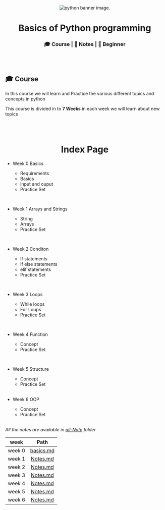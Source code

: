 <p align="center">
  <img src="https://1.bp.blogspot.com/-tRUfbhCbapU/Xo_xGuV6CJI/AAAAAAAAbzU/8QhYnL0p06ceYd43zO-mubZ-DFIev0n0wCLcBGAsYHQ/w1200-h630-p-k-no-nu/How-to-Learn-Python.jpg" alt=" python banner image."><br>

<h1 align="center">  Basics of Python programming  </h1>
<h3 align="center">🎓 Course | 📝 Notes | 🔰 Beginner</h3>

<br>
<br>

## 🎓 Course

In this course we will learn and Practice the various different topics and concepts in python

This course is divided in to **7 Weeks** in each week we will learn about new topics

<br><br>

<h1 align="center"> Index Page </h1>

-   Week 0 Basics

    -   Requirements
    -   Basics
    -   input and ouput
    -   Practice Set

<br>

-   Week 1 Arrays and Strings

    -   String
    -   Arrays
    -   Practice Set

<br>

-   Week 2 Conditon

    -   If statements
    -   If else statements
    -   elif statements
    -   Practice Set

<br>

-   Week 3 Loops

    -   While loops
    -   For Loops
    -   Practice Set

<br>

-   Week 4 Function

    -   Concept
    -   Practice Set

<br>

-   Week 5 Structure

    -   Concept
    -   Practice Set

    <br>

-   Week 6 OOP

    -   Concept
    -   Practice Set

    <br>

_All the notes are available in [all-Note](./all-Note/) folder_

|  week  |                  Path                  |
| :----: | :------------------------------------: |
| week 0 | [basics.md](./week-0-basics/basics.md) |
| week 1 |  [Notes.md](./week-1-arrays-string/)   |
| week 2 |    [Notes.md](./week-2-condition/)     |
| week 3 |       [Notes.md](./week-3-loop/)       |
| week 4 |     [Notes.md](./week-4-function/)     |
| week 5 |    [Notes.md](./week-5-structure/)     |
| week 6 |       [Notes.md](./week-6-OOP/)        |
